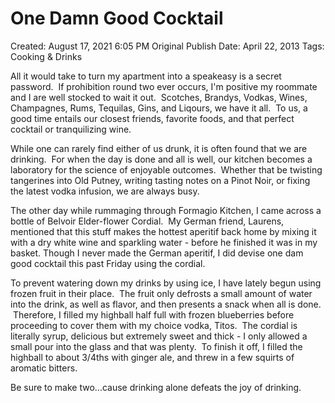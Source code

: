 # One Damn Good Cocktail

Created: August 17, 2021 6:05 PM
Original Publish Date: April 22, 2013
Tags: Cooking & Drinks

All it would take to turn my apartment into a speakeasy is a secret password.  If prohibition round two ever occurs, I'm positive my roommate and I are well stocked to wait it out.  Scotches, Brandys, Vodkas, Wines, Champagnes, Rums, Tequilas, Gins, and Liqours, we have it all.  To us, a good time entails our closest friends, favorite foods, and that perfect cocktail or tranquilizing wine.

While one can rarely find either of us drunk, it is often found that we are drinking.  For when the day is done and all is well, our kitchen becomes a laboratory for the science of enjoyable outcomes.  Whether that be twisting tangerines into Old Putney, writing tasting notes on a Pinot Noir, or fixing the latest vodka infusion, we are always busy.

The other day while rummaging through Formagio Kitchen, I came across a bottle of Belvoir Elder-flower Cordial.  My German friend, Laurens, mentioned that this stuff makes the hottest aperitif back home by mixing it with a dry white wine and sparkling water - before he finished it was in my basket. Though I never made the German aperitif, I did devise one dam good cocktail this past Friday using the cordial.

To prevent watering down my drinks by using ice, I have lately begun using frozen fruit in their place.  The fruit only defrosts a small amount of water into the drink, as well as flavor, and then presents a snack when all is done.  Therefore, I filled my highball half full with frozen blueberries before proceeding to cover them with my choice vodka, Titos.  The cordial is literally syrup, delicious but extremely sweet and thick - I only allowed a small pour into the glass and that was plenty.  To finish it off, I filled the highball to about 3/4ths with ginger ale, and threw in a few squirts of aromatic bitters.

Be sure to make two...cause drinking alone defeats the joy of drinking.